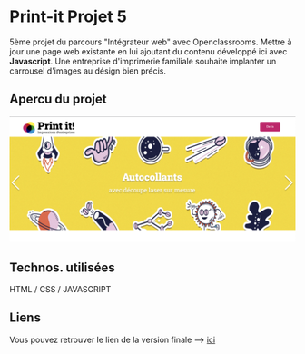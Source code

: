 <h1>Print-it Projet 5</h1>

5ème projet du parcours "Intégrateur web" avec Openclassrooms. Mettre à jour une page web existante en lui ajoutant du contenu développé ici avec <b>Javascript</b>. Une entreprise d'imprimerie familiale souhaite implanter un carrousel d'images au désign bien précis. 

<h2>Apercu du projet</h2>

<img src="./assets/images/slideshow/print-it-carrousel.png">

<h2>Technos. utilisées</h2>

HTML / CSS / JAVASCRIPT

<h2>Liens</h2>

Vous pouvez retrouver le lien de la version finale --> <a href="https://ocantoni.github.io/Projet-5/"> ici</a>